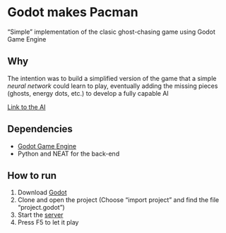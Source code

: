 # Godot makes Pacman

“Simple” implementation of the clasic ghost-chasing game using Godot Game Engine

## Why

The intention was to build a simplified version of the game that a simple *neural network* could learn to play, eventually adding the missing pieces (ghosts, energy dots, etc.) to develop a fully capable AI

[Link to the AI](https://github.com/PeronTheDuck/pyman_ai)

## Dependencies

* [Godot Game Engine](https://godotengine.org)
* Python and NEAT for the back-end

## How to run

1. Download [Godot](https://godotengine.org)
2. Clone and open the project (Choose “import project” and find the file “project.godot”)
3. Start the [server](https://github.com/PeronTheDuck/pyman_ai)
4. Press F5 to let it play

